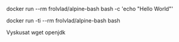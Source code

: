 docker run --rm frolvlad/alpine-bash bash -c 'echo "Hello World"'

docker run -ti --rm frolvlad/alpine-bash bash

Vyskusat wget openjdk
